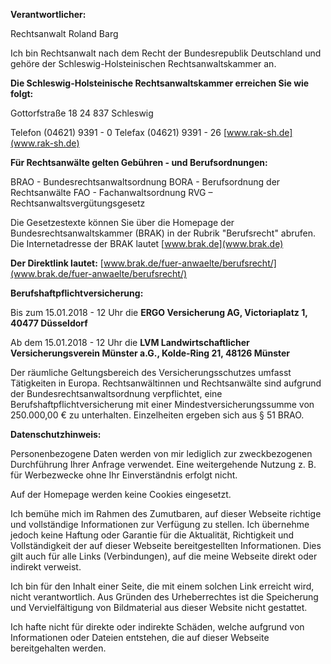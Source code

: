 **Verantwortlicher:**

Rechtsanwalt Roland Barg

Ich bin Rechtsanwalt nach dem Recht der Bundesrepublik Deutschland und gehöre der Schleswig-Holsteinischen Rechtsanwaltskammer an.

**Die Schleswig-Holsteinische Rechtsanwaltskammer erreichen Sie wie folgt:**

Gottorfstraße 18
24 837 Schleswig

Telefon (04621) 9391 - 0
Telefax (04621) 9391 - 26
[www.rak-sh.de](www.rak-sh.de)

**Für Rechtsanwälte gelten Gebühren - und Berufsordnungen:**

BRAO - Bundesrechtsanwaltsordnung
BORA - Berufsordnung der Rechtsanwälte
FAO - Fachanwaltsordnung
RVG – Rechtsanwaltsvergütungsgesetz

Die Gesetzestexte können Sie über die Homepage der Bundesrechtsanwaltskammer (BRAK) in der Rubrik "Berufsrecht" abrufen. Die Internetadresse der BRAK lautet [www.brak.de](www.brak.de)

**Der Direktlink lautet:** [www.brak.de/fuer-anwaelte/berufsrecht/](www.brak.de/fuer-anwaelte/berufsrecht/)

**Berufshaftpflichtversicherung:**

Bis zum 15.01.2018 - 12 Uhr die **ERGO Versicherung AG, Victoriaplatz 1, 40477 Düsseldorf**

Ab dem 15.01.2018 - 12 Uhr die **LVM Landwirtschaftlicher Versicherungsverein Münster a.G., Kolde-Ring 21, 48126 Münster**

Der räumliche Geltungsbereich des Versicherungsschutzes umfasst Tätigkeiten in Europa. Rechtsanwältinnen und Rechtsanwälte sind aufgrund der Bundesrechtsanwaltsordnung verpflichtet, eine Berufshaftpflichtversicherung mit einer Mindestversicherungssumme von 250.000,00 € zu unterhalten. Einzelheiten ergeben sich aus § 51 BRAO.

**Datenschutzhinweis:**

Personenbezogene Daten werden von mir lediglich zur zweckbezogenen Durchführung Ihrer Anfrage verwendet. Eine weitergehende Nutzung z. B. für Werbezwecke ohne Ihr Einverständnis erfolgt nicht.

Auf der Homepage werden keine Cookies eingesetzt.

Ich bemühe mich im Rahmen des Zumutbaren, auf dieser Webseite richtige und vollständige Informationen zur Verfügung zu stellen. Ich übernehme jedoch keine Haftung oder Garantie für die Aktualität, Richtigkeit und Vollständigkeit der auf dieser Webseite bereitgestellten Informationen. Dies gilt auch für alle Links (Verbindungen), auf die meine Webseite direkt oder indirekt verweist.

Ich bin für den Inhalt einer Seite, die mit einem solchen Link erreicht wird, nicht verantwortlich. Aus Gründen des Urheberrechtes ist die Speicherung und Vervielfältigung von Bildmaterial aus dieser Website nicht gestattet.

Ich hafte nicht für direkte oder indirekte Schäden, welche aufgrund von Informationen oder Dateien entstehen, die auf dieser Webseite bereitgehalten werden.

